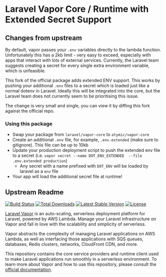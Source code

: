 # Laravel Vapor Core / Runtime with Extended Secret Support

## Changes from upstream

By default, vapor passes your `.env` variables directly to the lambda function. Unfortunately this has a 2kb limit - very easy to exceed, especially with apps that interact with lots of external services. Currently, the Laravel team suggests creating a secret for every single extra environment variable, which is unfeasible.

This fork of the official package adds extended ENV support. This works by pushing your additional `.env` files to a secret which is loaded just like a normal dotenv in Laravel.
Ideally this will be integrated into the core, but the Laravel team does not currently seem to be prioritising this issue.

The change is very small and single, you can view it by diffing this fork against the official repo.

### Using this package

- Swap your package from `laravel/vapor-core` to `atymic/vapor-core`
- Create an additional `.env` file, for example, `.env.extended` (make sure to gitignore). This file can be up to 10kb
- Update your production deployment script to push the extended env file to a secret (i.e. `vapor secret --name DOT_ENV_EXTENDED  --file .env.extended production`)
    - Any secret with a name prefixed with `DOT_ENV` will be loaded by laravel as a `env` file
- Your app will load the additional secret file at runtime!


## Upstream Readme

<p>
<a href="https://github.com/laravel/vapor-core/actions"><img src="https://github.com/laravel/vapor-core/workflows/tests/badge.svg" alt="Build Status"></a>
<a href="https://packagist.org/packages/laravel/vapor-core"><img src="https://img.shields.io/packagist/dt/laravel/vapor-core" alt="Total Downloads"></a>
<a href="https://packagist.org/packages/laravel/vapor-core"><img src="https://img.shields.io/packagist/v/laravel/vapor-core" alt="Latest Stable Version"></a>
<a href="https://packagist.org/packages/laravel/vapor-core"><img src="https://img.shields.io/packagist/l/laravel/vapor-core" alt="License"></a>
</p>

[Laravel Vapor](https://vapor.laravel.com) is an auto-scaling, serverless deployment platform for Laravel, powered by AWS Lambda. Manage your Laravel infrastructure on Vapor and fall in love with the scalability and simplicity of serverless.

Vapor abstracts the complexity of managing Laravel applications on AWS Lambda, as well as interfacing those applications with SQS queues, databases, Redis clusters, networks, CloudFront CDN, and more.

This repository contains the core service providers and runtime client used to make Laravel applications run smoothly in a serverless environment. To learn more about Vapor and how to use this repository, please consult the [official documentation](https://docs.vapor.build).
